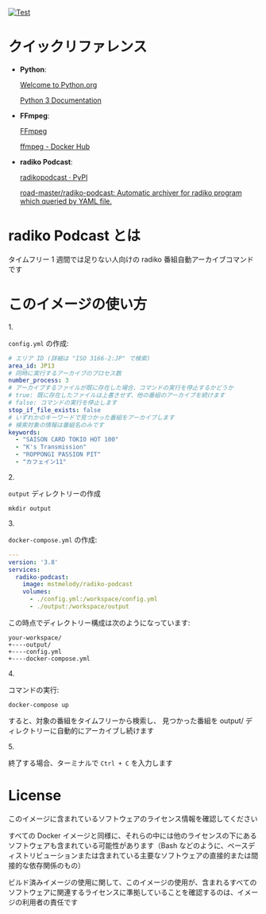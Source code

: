 <!-- markdownlint-disable first-line-h1 -->
[![Test](https://github.com/road-master/radiko-podcast/workflows/Test/badge.svg)](https://github.com/road-master/radiko-podcast/actions?query=workflow%3ATest)

# クイックリファレンス

- **Python**:

  [Welcome to Python.org](https://www.python.org/)

  [Python 3 Documentation](https://docs.python.org/3/)

- **FFmpeg**:

  [FFmpeg](https://ffmpeg.org/)

  [ffmpeg - Docker Hub](https://hub.docker.com/r/jrottenberg/ffmpeg)

- **radiko Podcast**:

  [radikopodcast · PyPI](https://pypi.org/project/radikopodcast/)

  [road-master/radiko-podcast: Automatic archiver for radiko program which queried by YAML file.](https://github.com/road-master/radiko-podcast)

<!-- markdownlint-disable no-trailing-punctuation -->
# radiko Podcast とは
<!-- markdownlint-enable no-trailing-punctuation -->

タイムフリー 1 週間では足りない人向けの radiko 番組自動アーカイブコマンドです

# このイメージの使い方

1\.

`config.yml` の作成:

```yaml
# エリア ID (詳細は "ISO 3166-2:JP" で検索)
area_id: JP13
# 同時に実行するアーカイブのプロセス数
number_process: 3
# アーカイブするファイルが既に存在した場合、コマンドの実行を停止するかどうか
# true: 既に存在したファイルは上書きせず、他の番組のアーカイブを続けます
# false: コマンドの実行を停止します
stop_if_file_exists: false
# いずれかのキーワードで見つかった番組をアーカイブします
# 検索対象の情報は番組名のみです
keywords:
  - "SAISON CARD TOKIO HOT 100"
  - "K's Transmission"
  - "ROPPONGI PASSION PIT"
  - "カフェイン11"
```

2\.

`output` ディレクトリーの作成

```console
mkdir output
```

3\.

`docker-compose.yml` の作成:

```yaml
---
version: '3.8'
services:
  radiko-podcast:
    image: mstmelody/radiko-podcast
    volumes:
      - ./config.yml:/workspace/config.yml
      - ./output:/workspace/output
```

この時点でディレクトリー構成は次のようになっています:

```text
your-workspace/
+----output/
+----config.yml
+----docker-compose.yml
```

4\.

コマンドの実行:

```console
docker-compose up
```

すると、対象の番組をタイムフリーから検索し、 見つかった番組を output/ ディレクトリーに自動的にアーカイブし続けます

5\.

終了する場合、ターミナルで  `Ctrl + C` を入力します

# License

このイメージに含まれているソフトウェアのライセンス情報を確認してください

すべての Docker イメージと同様に、それらの中には他のライセンスの下にあるソフトウェアも含まれている可能性があります（Bash などのように、ベースディストリビューションまたは含まれている主要なソフトウェアの直接的または間接的な依存関係のもの）

ビルド済みイメージの使用に関して、このイメージの使用が、含まれるすべてのソフトウェアに関連するライセンスに準拠していることを確認するのは、イメージの利用者の責任です
